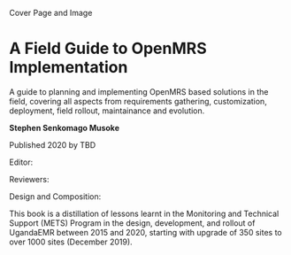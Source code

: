 Cover Page and Image
<div style="page-break-after: always;"></div>

# A Field Guide to OpenMRS Implementation

A guide to planning and implementing OpenMRS based solutions in the field, covering all aspects from requirements gathering, customization, deployment, field rollout, maintainance and evolution.

**Stephen Senkomago Musoke**

<div style="page-break-after: always;"></div>
Published 2020 by TBD 

Editor: 

Reviewers: 

Design and Composition: 

This book is a distillation of lessons learnt in the Monitoring and Technical Support (METS) Program in the design, development, and rollout of UgandaEMR between 2015 and 2020, starting with upgrade of 350 sites to over 1000 sites (December 2019).    